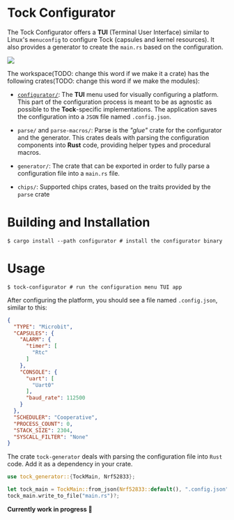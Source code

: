 Tock Configurator
=================

The Tock Configurator offers a **TUI** (Terminal User Interface) similar to Linux's `menuconfig` to configure Tock (capsules and kernel resources). It also provides a generator to create the `main.rs` based on the configuration.

![](demo.gif)

The workspace(TODO: change this word if we make it a crate) has the following crates(TODO: change this word if we make the modules):

- [`configurator/`](Configurator_Crate.md): The **TUI** menu used for visually configuring a platform. This part of the configuration process is meant to be as agnostic as possible to the **Tock**-specific implementations. The application saves the configuration into a `JSON` file named `.config.json`.

- `parse/` and `parse-macros/`: Parse is the *"glue"* crate for the configurator and the generator. This crates deals with parsing the configuration components into **Rust** code, providing helper types and procedural macros.

- `generator/`: The crate that can be exported in order to fully parse a configuration file into a `main.rs` file.

- `chips/`: Supported chips crates, based on the traits provided by the `parse` crate

# Building and Installation

```shell
$ cargo install --path configurator # install the configurator binary
```

# Usage

```shell
$ tock-configurator # run the configuration menu TUI app
```

After configuring the platform, you should see a file named `.config.json`, similar
to this:

```json
{
  "TYPE": "Microbit",
  "CAPSULES": {
    "ALARM": {
      "timer": [
        "Rtc"
      ]
    },
    "CONSOLE": {
      "uart": [
        "Uart0"
      ],
      "baud_rate": 112500
    }
  },
  "SCHEDULER": "Cooperative",
  "PROCESS_COUNT": 0,
  "STACK_SIZE": 2304,
  "SYSCALL_FILTER": "None"
}
```

The crate `tock-generator` deals with parsing the configuration file into
`Rust` code. Add it as a dependency in your crate.

```rust
use tock_generator::{TockMain, Nrf52833};

let tock_main = TockMain::from_json(Nrf52833::default(), ".config.json")?;
tock_main.write_to_file("main.rs")?;
```

**Currently work in progress 🚧**
